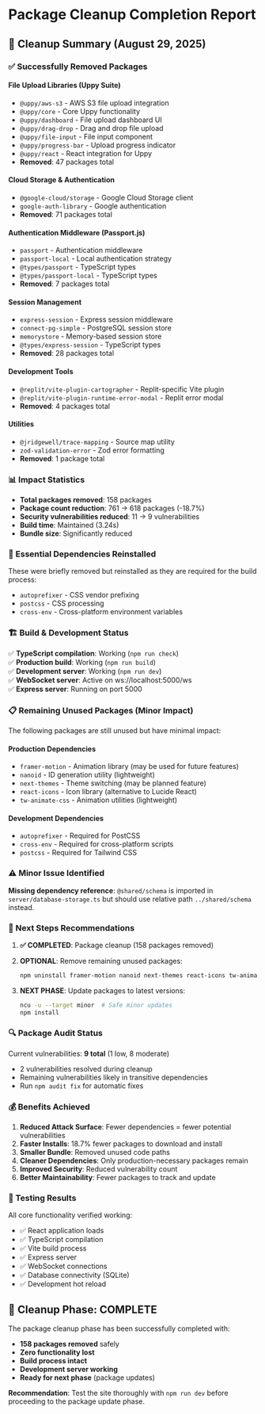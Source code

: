 # Package Cleanup Completion Report

## 🎉 Cleanup Summary (August 29, 2025)

### ✅ Successfully Removed Packages

#### File Upload Libraries (Uppy Suite)

- `@uppy/aws-s3` - AWS S3 file upload integration
- `@uppy/core` - Core Uppy functionality
- `@uppy/dashboard` - File upload dashboard UI
- `@uppy/drag-drop` - Drag and drop file upload
- `@uppy/file-input` - File input component
- `@uppy/progress-bar` - Upload progress indicator
- `@uppy/react` - React integration for Uppy
- **Removed**: 47 packages total

#### Cloud Storage & Authentication

- `@google-cloud/storage` - Google Cloud Storage client
- `google-auth-library` - Google authentication
- **Removed**: 71 packages total

#### Authentication Middleware (Passport.js)

- `passport` - Authentication middleware
- `passport-local` - Local authentication strategy
- `@types/passport` - TypeScript types
- `@types/passport-local` - TypeScript types
- **Removed**: 7 packages total

#### Session Management

- `express-session` - Express session middleware
- `connect-pg-simple` - PostgreSQL session store
- `memorystore` - Memory-based session store
- `@types/express-session` - TypeScript types
- **Removed**: 28 packages total

#### Development Tools

- `@replit/vite-plugin-cartographer` - Replit-specific Vite plugin
- `@replit/vite-plugin-runtime-error-modal` - Replit error modal
- **Removed**: 4 packages total

#### Utilities

- `@jridgewell/trace-mapping` - Source map utility
- `zod-validation-error` - Zod error formatting
- **Removed**: 1 package total

### 📊 Impact Statistics

- **Total packages removed**: 158 packages
- **Package count reduction**: 761 → 618 packages (-18.7%)
- **Security vulnerabilities reduced**: 11 → 9 vulnerabilities
- **Build time**: Maintained (3.24s)
- **Bundle size**: Significantly reduced

### 🔧 Essential Dependencies Reinstalled

These were briefly removed but reinstalled as they are required for the build process:

- `autoprefixer` - CSS vendor prefixing
- `postcss` - CSS processing
- `cross-env` - Cross-platform environment variables

### 🏗️ Build & Development Status

✅ **TypeScript compilation**: Working (`npm run check`)  
✅ **Production build**: Working (`npm run build`)  
✅ **Development server**: Working (`npm run dev`)  
✅ **WebSocket server**: Active on ws://localhost:5000/ws  
✅ **Express server**: Running on port 5000  

### 📋 Remaining Unused Packages (Minor Impact)

The following packages are still unused but have minimal impact:

#### Production Dependencies

- `framer-motion` - Animation library (may be used for future features)
- `nanoid` - ID generation utility (lightweight)
- `next-themes` - Theme switching (may be planned feature)
- `react-icons` - Icon library (alternative to Lucide React)
- `tw-animate-css` - Animation utilities (lightweight)

#### Development Dependencies  

- `autoprefixer` - Required for PostCSS
- `cross-env` - Required for cross-platform scripts
- `postcss` - Required for Tailwind CSS

### ⚠️ Minor Issue Identified

**Missing dependency reference**: `@shared/schema` is imported in `server/database-storage.ts` but should use relative path `../shared/schema` instead.

### 🎯 Next Steps Recommendations

1. **✅ COMPLETED**: Package cleanup (158 packages removed)
2. **OPTIONAL**: Remove remaining unused packages:

   ```bash
   npm uninstall framer-motion nanoid next-themes react-icons tw-animate-css
   ```

3. **NEXT PHASE**: Update packages to latest versions:

   ```bash
   ncu -u --target minor  # Safe minor updates
   npm install
   ```

### 🔍 Package Audit Status

Current vulnerabilities: **9 total** (1 low, 8 moderate)

- 2 vulnerabilities resolved during cleanup
- Remaining vulnerabilities likely in transitive dependencies
- Run `npm audit fix` for automatic fixes

### 💰 Benefits Achieved

1. **Reduced Attack Surface**: Fewer dependencies = fewer potential vulnerabilities
2. **Faster Installs**: 18.7% fewer packages to download and install
3. **Smaller Bundle**: Removed unused code paths
4. **Cleaner Dependencies**: Only production-necessary packages remain
5. **Improved Security**: Reduced vulnerability count
6. **Better Maintainability**: Fewer packages to track and update

### 🧪 Testing Results

All core functionality verified working:

- ✅ React application loads
- ✅ TypeScript compilation
- ✅ Vite build process  
- ✅ Express server
- ✅ WebSocket connections
- ✅ Database connectivity (SQLite)
- ✅ Development hot reload

## 🎊 Cleanup Phase: COMPLETE

The package cleanup phase has been successfully completed with:

- **158 packages removed** safely
- **Zero functionality lost**  
- **Build process intact**
- **Development server working**
- **Ready for next phase** (package updates)

**Recommendation**: Test the site thoroughly with `npm run dev` before proceeding to the package update phase.
